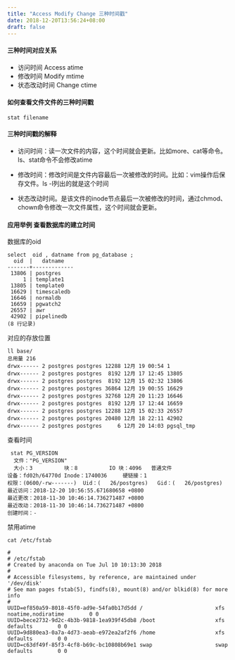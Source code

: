 ```yaml
---
title: "Access Modify Change 三种时间戳"
date: 2018-12-20T13:56:24+08:00
draft: false
---
```


#### 三种时间对应关系
- 访问时间  Access  atime  
- 修改时间  Modify  mtime
- 状态改动时间  Change ctime   

#### 如何查看文件文件的三种时间戳
```
stat filename
```

#### 三种时间戳的解释

- 访问时间：读一次文件的内容，这个时间就会更新。比如more、cat等命令。ls、stat命令不会修改atime

- 修改时间：修改时间是文件内容最后一次被修改的时间。比如：vim操作后保存文件。ls -l列出的就是这个时间

- 状态改动时间。是该文件的inode节点最后一次被修改的时间，通过chmod、chown命令修改一次文件属性，这个时间就会更新。

#### 应用举例 查看数据库的建立时间

数据库的oid
```
select  oid , datname from pg_database ;
  oid  |   datname   
-------+-------------
 13806 | postgres
     1 | template1
 13805 | template0
 16629 | timescaledb
 16646 | normaldb
 16659 | pgwatch2
 26557 | awr
 42902 | pipelinedb
(8 行记录)

```
对应的存放位置
```
ll base/
总用量 216
drwx------ 2 postgres postgres 12288 12月 19 00:54 1
drwx------ 2 postgres postgres  8192 12月 17 12:45 13805
drwx------ 2 postgres postgres  8192 12月 15 02:32 13806
drwx------ 2 postgres postgres 36864 12月 19 00:55 16629
drwx------ 2 postgres postgres 32768 12月 20 11:23 16646
drwx------ 2 postgres postgres  8192 12月 17 12:44 16659
drwx------ 2 postgres postgres 12288 12月 15 02:33 26557
drwx------ 2 postgres postgres 20480 12月 18 22:11 42902
drwx------ 2 postgres postgres     6 12月 20 14:03 pgsql_tmp

```
查看时间
```
 stat PG_VERSION 
  文件："PG_VERSION"
  大小：3         	块：8          IO 块：4096   普通文件
设备：fd02h/64770d	Inode：1740036     硬链接：1
权限：(0600/-rw-------)  Uid：(   26/postgres)   Gid：(   26/postgres)
最近访问：2018-12-20 10:56:55.671680658 +0800
最近更改：2018-11-30 10:46:14.736271487 +0800
最近改动：2018-11-30 10:46:14.736271487 +0800
创建时间：-
```

禁用atime
```
cat /etc/fstab

#
# /etc/fstab
# Created by anaconda on Tue Jul 10 10:13:30 2018
#
# Accessible filesystems, by reference, are maintained under '/dev/disk'
# See man pages fstab(5), findfs(8), mount(8) and/or blkid(8) for more info
#
UUID=ef850a59-8018-45f0-ad9e-54fa0b17d5dd /                       xfs     noatime,nodiratime        0 0
UUID=bece2732-9d2c-4b3b-9818-1ea939f45db8 /boot                   xfs     defaults        0 0
UUID=9d880ea3-0a7a-4d73-aeab-e972ea2af2f6 /home                   xfs     defaults        0 0
UUID=c63df49f-85f3-4cf8-b69c-bc10808b69e1 swap                    swap    defaults        0 0

```
